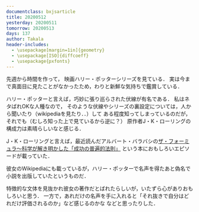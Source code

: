 ```yaml
---
documentclass: bxjsarticle
title: 20200512
yesterday: 20200511
tomorrow: 20200513
days: 137
author: Takala
header-includes:
  - \usepackage[margin=1in]{geometry}
  - \usepackage[ISO]{diffcoeff}
  - \usepackage{pxfonts}
---
```



先週から時間を作って，
映画ハリー・ポッターシリーズを見ている．
実は今まで真面目に見たことがなかったため，わりと新鮮な気持ちで鑑賞している．


ハリー・ポッターと言えば，巧妙に張り巡らされた伏線が有名である．
私はネタばれOKな人種なので，
そのような伏線やシリーズの裏設定については，人から聞いたり（wikipediaを見たり．．）して
ある程度知ってしまっているのだが，それでも（むしろ知った上で見ているから逆に？）
原作者J・K・ローリングの構成力は素晴らしいなと感じる．



J・K・ローリングと言えば，最近読んだアルバート・バラバシの[ザ・フォーミュラ～科学が解き明かした「成功の普遍的法則」](https://www.amazon.co.jp/dp/B07TD97YNQ)
という本におもしろいエピソードが載っていた．


彼女のWikipediaにも載っているが，ハリー・ポッターで名声を得たあと偽名で小説を出版していたというものだ．


特徴的な文体を見抜かれ彼女の著作だとばれたらしいが，いたずら心がありおもしろいと思う．
一方で，あれだけの名声を手に入れると「それ抜きで自分はどれだけ評価されるのか」など感じるのかな
などと思ったりした．
